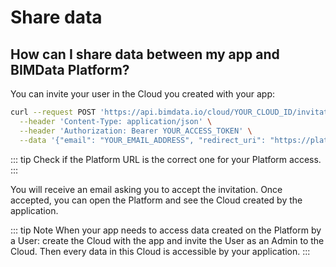 # Share data

## How can I share data between my app and BIMData Platform?
You can invite your user in the Cloud you created with your app:

```bash
curl --request POST 'https://api.bimdata.io/cloud/YOUR_CLOUD_ID/invitation' \
  --header 'Content-Type: application/json' \
  --header 'Authorization: Bearer YOUR_ACCESS_TOKEN' \
  --data '{"email": "YOUR_EMAIL_ADDRESS", "redirect_uri": "https://platform.bimdata.io/cloud/YOUR_CLOUD_ID"}'
```
::: tip
Check if the Platform URL is the correct one for your Platform access.
:::

You will receive an email asking you to accept the invitation. Once accepted, you can open the Platform and see the Cloud created by the application.

::: tip Note
When your app needs to access data created on the Platform by a User: create the Cloud with the app and invite the User as an Admin to the Cloud. Then every data in this Cloud is accessible by your application.
:::